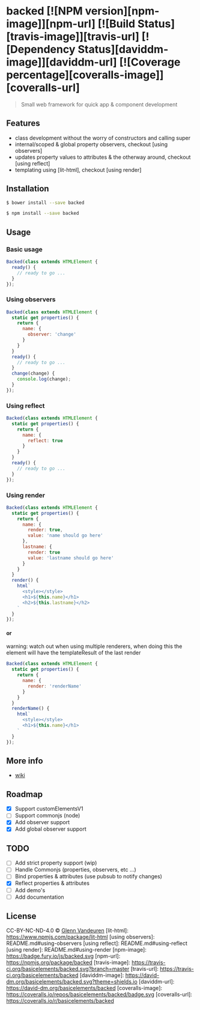 # backed [![NPM version][npm-image]][npm-url] [![Build Status][travis-image]][travis-url] [![Dependency Status][daviddm-image]][daviddm-url] [![Coverage percentage][coveralls-image]][coveralls-url]
> Small web framework for quick app & component development

## Features
- class development without the worry of constructors and calling super
- internal/scoped & global property observers, checkout [using observers]
- updates property values to attributes & the otherway around, checkout [using reflect]
- templating using [lit-html], checkout [using render]

## Installation

```sh
$ bower install --save backed
```

```sh
$ npm install --save backed
```

## Usage

### Basic usage
```js
Backed(class extends HTMLElement {
  ready() {
    // ready to go ...
  }
});
```

### Using observers

```js
Backed(class extends HTMLElement {
  static get properties() {
    return {
      name: {
        observer: 'change'
      }
    }
  }
  ready() {
    // ready to go ...
  }
  change(change) {
    console.log(change);
  }
});
```

### Using reflect

```js
Backed(class extends HTMLElement {
  static get properties() {
    return {
      name: {
        reflect: true
      }
    }
  }
  ready() {
    // ready to go ...
  }
});
```

### Using render

```js
Backed(class extends HTMLElement {
  static get properties() {
    return {
      name: {
        render: true,
        value: 'name should go here'
      },      
      lastname: {
        render: true
        value: 'lastname should go here'
      }
    }
  }
  render() {
    html`
      <style></style>
      <h1>${this.name}</h1>
      <h2>${this.lastname}</h2>
    `
  }
});
```
#### or

warning: watch out when using multiple renderers, when doing this the element will have the templateResult of the last render
```js
Backed(class extends HTMLElement {
  static get properties() {
    return {
      name: {
        render: 'renderName'
      }
    }
  }
  renderName() {
    html`
      <style></style>
      <h1>${this.name}</h1>
    `
  }
});
```

## More info
- [wiki](https://github.com/VandeurenGlenn/backed/wiki)

## Roadmap
- [x] Support customElementsV1
- [ ] Support commonjs (node)
- [x] Add observer support
- [x] Add global observer support

## TODO

- [ ] Add strict property support (wip)
- [ ] Handle Commonjs (properties, observers, etc ...)
- [ ] Bind properties & attributes (use pubsub to notify changes)
- [x] Reflect properties & attributes
- [ ] Add demo's
- [ ] Add documentation

## License

CC-BY-NC-ND-4.0 © [Glenn Vandeuren]()
[lit-html]: https://www.npmjs.com/package/lit-html
[using observers]: README.md#using-observers
[using reflect]: README.md#using-reflect
[using render]: README.md#using-render
[npm-image]: https://badge.fury.io/js/backed.svg
[npm-url]: https://npmjs.org/package/backed
[travis-image]: https://travis-ci.org/basicelements/backed.svg?branch=master
[travis-url]: https://travis-ci.org/basicelements/backed
[daviddm-image]: https://david-dm.org/basicelements/backed.svg?theme=shields.io
[daviddm-url]: https://david-dm.org/basicelements/backed
[coveralls-image]: https://coveralls.io/repos/basicelements/backed/badge.svg
[coveralls-url]: https://coveralls.io/r/basicelements/backed
